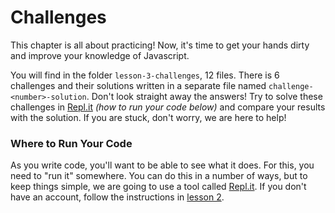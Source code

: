 # Challenges
This chapter is all about practicing! Now, it's time to get your hands dirty and improve your knowledge of Javascript.

You will find in the folder `lesson-3-challenges`, 12 files. There is 6 challenges and their solutions written in a separate file named `challenge-<number>-solution`. Don't look straight away the answers! Try to solve these challenges in [Repl.it](https://replit.com/) _(how to run your code below)_ and compare your results with the solution. If you are stuck, don't worry, we are here to help!

### Where to Run Your Code
As you write code, you'll want to be able to see what it does. For this, you need to "run it" somewhere. You can do this in a number of ways, but to keep things simple, we are going to use a tool called [Repl.it](https://replit.com/). If you don't have an account, follow the instructions in [lesson 2](lesson-2/lesson-2.md#running-javascript-interactively-with-replit).